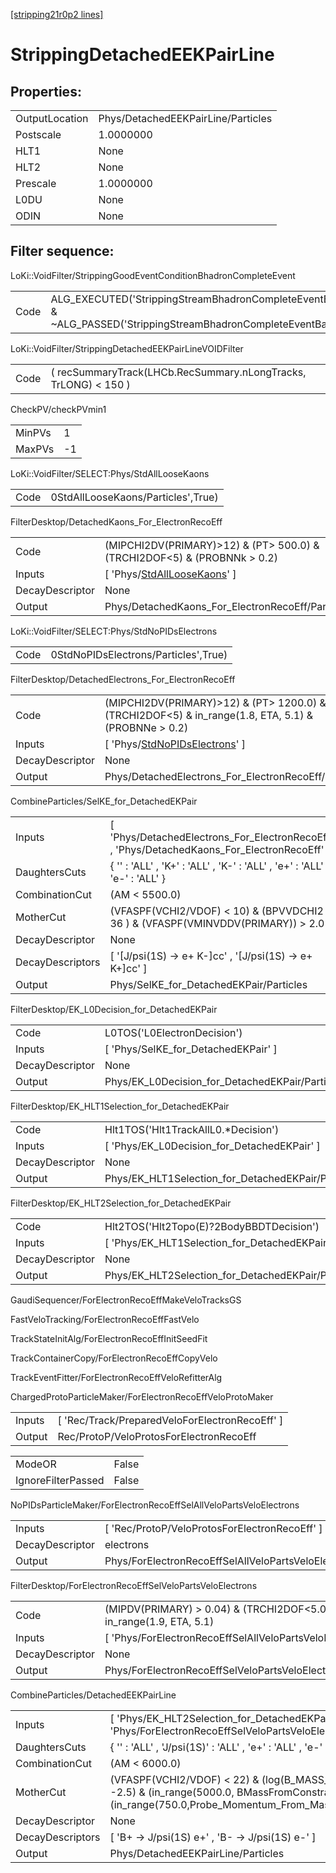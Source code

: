 [[stripping21r0p2 lines]](./stripping21r0p2-index)

# StrippingDetachedEEKPairLine

## Properties:

|                |                                    |
|----------------|------------------------------------|
| OutputLocation | Phys/DetachedEEKPairLine/Particles |
| Postscale      | 1.0000000                          |
| HLT1           | None                               |
| HLT2           | None                               |
| Prescale       | 1.0000000                          |
| L0DU           | None                               |
| ODIN           | None                               |

## Filter sequence:

LoKi::VoidFilter/StrippingGoodEventConditionBhadronCompleteEvent

|      |                                                                                                                          |
|------|--------------------------------------------------------------------------------------------------------------------------|
| Code | ALG_EXECUTED('StrippingStreamBhadronCompleteEventBadEvent') & ~ALG_PASSED('StrippingStreamBhadronCompleteEventBadEvent') |

LoKi::VoidFilter/StrippingDetachedEEKPairLineVOIDFilter

|      |                                                                 |
|------|-----------------------------------------------------------------|
| Code | ( recSummaryTrack(LHCb.RecSummary.nLongTracks, TrLONG) \< 150 ) |

CheckPV/checkPVmin1

|        |     |
|--------|-----|
| MinPVs | 1   |
| MaxPVs | -1  |

LoKi::VoidFilter/SELECT:Phys/StdAllLooseKaons

|      |                                    |
|------|------------------------------------|
| Code | 0StdAllLooseKaons/Particles',True) |

FilterDesktop/DetachedKaons_For_ElectronRecoEff

|                 |                                                                                     |
|-----------------|-------------------------------------------------------------------------------------|
| Code            | (MIPCHI2DV(PRIMARY)\>12) & (PT\> 500.0) & (TRCHI2DOF\<5) & (PROBNNk \> 0.2)         |
| Inputs          | [ 'Phys/[StdAllLooseKaons](./stripping21r0p2-commonparticles-stdallloosekaons)' ] |
| DecayDescriptor | None                                                                                |
| Output          | Phys/DetachedKaons_For_ElectronRecoEff/Particles                                    |

LoKi::VoidFilter/SELECT:Phys/StdNoPIDsElectrons

|      |                                      |
|------|--------------------------------------|
| Code | 0StdNoPIDsElectrons/Particles',True) |

FilterDesktop/DetachedElectrons_For_ElectronRecoEff

|                 |                                                                                                        |
|-----------------|--------------------------------------------------------------------------------------------------------|
| Code            | (MIPCHI2DV(PRIMARY)\>12) & (PT\> 1200.0) & (TRCHI2DOF\<5) & in_range(1.8, ETA, 5.1) & (PROBNNe \> 0.2) |
| Inputs          | [ 'Phys/[StdNoPIDsElectrons](./stripping21r0p2-commonparticles-stdnopidselectrons)' ]                |
| DecayDescriptor | None                                                                                                   |
| Output          | Phys/DetachedElectrons_For_ElectronRecoEff/Particles                                                   |

CombineParticles/SelKE_for_DetachedEKPair

|                  |                                                                                               |
|------------------|-----------------------------------------------------------------------------------------------|
| Inputs           | [ 'Phys/DetachedElectrons_For_ElectronRecoEff' , 'Phys/DetachedKaons_For_ElectronRecoEff' ] |
| DaughtersCuts    | { '' : 'ALL' , 'K+' : 'ALL' , 'K-' : 'ALL' , 'e+' : 'ALL' , 'e-' : 'ALL' }                    |
| CombinationCut   | (AM \< 5500.0)                                                                                |
| MotherCut        | (VFASPF(VCHI2/VDOF) \< 10) & (BPVVDCHI2 \> 36 ) & (VFASPF(VMINVDDV(PRIMARY)) \> 2.0 )         |
| DecayDescriptor  | None                                                                                          |
| DecayDescriptors | [ '[J/psi(1S) -\> e+ K-]cc' , '[J/psi(1S) -\> e+ K+]cc' ]                               |
| Output           | Phys/SelKE_for_DetachedEKPair/Particles                                                       |

FilterDesktop/EK_L0Decision_for_DetachedEKPair

|                 |                                                 |
|-----------------|-------------------------------------------------|
| Code            | L0TOS('L0ElectronDecision')                     |
| Inputs          | [ 'Phys/SelKE_for_DetachedEKPair' ]           |
| DecayDescriptor | None                                            |
| Output          | Phys/EK_L0Decision_for_DetachedEKPair/Particles |

FilterDesktop/EK_HLT1Selection_for_DetachedEKPair

|                 |                                                    |
|-----------------|----------------------------------------------------|
| Code            | Hlt1TOS('Hlt1TrackAllL0.\*Decision')               |
| Inputs          | [ 'Phys/EK_L0Decision_for_DetachedEKPair' ]      |
| DecayDescriptor | None                                               |
| Output          | Phys/EK_HLT1Selection_for_DetachedEKPair/Particles |

FilterDesktop/EK_HLT2Selection_for_DetachedEKPair

|                 |                                                    |
|-----------------|----------------------------------------------------|
| Code            | Hlt2TOS('Hlt2Topo(E)?2BodyBBDTDecision')           |
| Inputs          | [ 'Phys/EK_HLT1Selection_for_DetachedEKPair' ]   |
| DecayDescriptor | None                                               |
| Output          | Phys/EK_HLT2Selection_for_DetachedEKPair/Particles |

GaudiSequencer/ForElectronRecoEffMakeVeloTracksGS

FastVeloTracking/ForElectronRecoEffFastVelo

TrackStateInitAlg/ForElectronRecoEffInitSeedFit

TrackContainerCopy/ForElectronRecoEffCopyVelo

TrackEventFitter/ForElectronRecoEffVeloRefitterAlg

ChargedProtoParticleMaker/ForElectronRecoEffVeloProtoMaker

|        |                                                  |
|--------|--------------------------------------------------|
| Inputs | [ 'Rec/Track/PreparedVeloForElectronRecoEff' ] |
| Output | Rec/ProtoP/VeloProtosForElectronRecoEff          |

|                    |       |
|--------------------|-------|
| ModeOR             | False |
| IgnoreFilterPassed | False |

NoPIDsParticleMaker/ForElectronRecoEffSelAllVeloPartsVeloElectrons

|                 |                                                               |
|-----------------|---------------------------------------------------------------|
| Inputs          | [ 'Rec/ProtoP/VeloProtosForElectronRecoEff' ]               |
| DecayDescriptor | electrons                                                     |
| Output          | Phys/ForElectronRecoEffSelAllVeloPartsVeloElectrons/Particles |

FilterDesktop/ForElectronRecoEffSelVeloPartsVeloElectrons

|                 |                                                                       |
|-----------------|-----------------------------------------------------------------------|
| Code            | (MIPDV(PRIMARY) \> 0.04) & (TRCHI2DOF\<5.0) & in_range(1.9, ETA, 5.1) |
| Inputs          | [ 'Phys/ForElectronRecoEffSelAllVeloPartsVeloElectrons' ]           |
| DecayDescriptor | None                                                                  |
| Output          | Phys/ForElectronRecoEffSelVeloPartsVeloElectrons/Particles            |

CombineParticles/DetachedEEKPairLine

|                  |                                                                                                                                                                                     |
|------------------|-------------------------------------------------------------------------------------------------------------------------------------------------------------------------------------|
| Inputs           | [ 'Phys/EK_HLT2Selection_for_DetachedEKPair' , 'Phys/ForElectronRecoEffSelVeloPartsVeloElectrons' ]                                                                               |
| DaughtersCuts    | { '' : 'ALL' , 'J/psi(1S)' : 'ALL' , 'e+' : 'ALL' , 'e-' : 'ALL' }                                                                                                                  |
| CombinationCut   | (AM \< 6000.0)                                                                                                                                                                      |
| MotherCut        | (VFASPF(VCHI2/VDOF) \< 22) & (log(B_MASS_CONSTRAINT_IP) \< -2.5) & (in_range(5000.0, BMassFromConstraint, 5700.0)) & (in_range(750.0,Probe_Momentum_From_Mass_constraint,150000.0)) |
| DecayDescriptor  | None                                                                                                                                                                                |
| DecayDescriptors | [ 'B+ -\> J/psi(1S) e+' , 'B- -\> J/psi(1S) e-' ]                                                                                                                                 |
| Output           | Phys/DetachedEEKPairLine/Particles                                                                                                                                                  |
